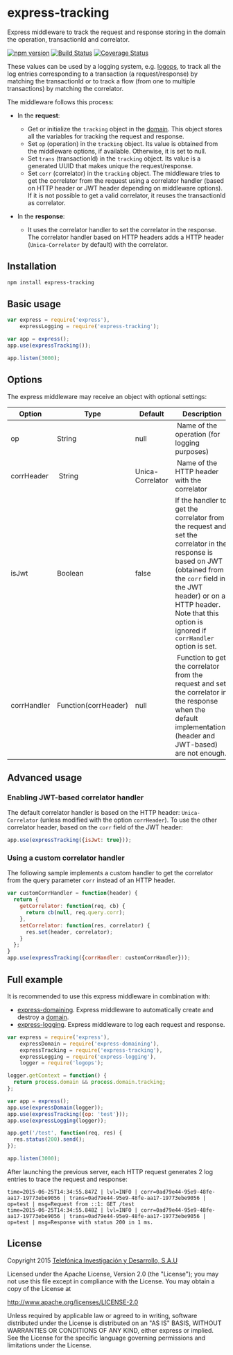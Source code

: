 # express-tracking

Express middleware to track the request and response storing in the domain the operation, transactionId and
correlator.

[![npm version](https://badge.fury.io/js/express-tracking.svg)](http://badge.fury.io/js/express-tracking)
[![Build Status](https://travis-ci.org/telefonica/node-express-tracking.svg)](https://travis-ci.org/telefonica/node-express-tracking)
[![Coverage Status](https://img.shields.io/coveralls/telefonica/node-express-tracking.svg)](https://coveralls.io/r/telefonica/node-express-tracking)

These values can be used by a logging system, e.g. [logops](https://github.com/telefonicaid/logops), to track all the log entries corresponding to a transaction (a request/response) by matching the transactionId or to track a flow (from one to multiple transactions) by matching the correlator.

The middleware follows this process:

* In the **request**:
  * Get or initialize the `tracking` object in the [domain](https://nodejs.org/api/domain.html). This object stores all the variables for tracking the request and response.
  * Set `op` (operation) in the `tracking` object. Its value is obtained from the middleware options, if available. Otherwise, it is set to null.
  * Set `trans` (transactionId) in the `tracking` object. Its value is a generated UUID that makes unique the request/response.
  * Set `corr` (correlator) in the `tracking` object. The middleware tries to get the correlator from the request using a correlator handler (based on HTTP header or JWT header depending on middleware options). If it is not possible to get a valid correlator, it reuses the transactionId as correlator.

* In the **response**:
   * It uses the correlator handler to set the correlator in the response. The correlator handler based on HTTP headers adds a HTTP header (`Unica-Correlator` by default) with the correlator.

## Installation

```bash
npm install express-tracking
```

## Basic usage

```js
var express = require('express'),
    expressLogging = require('express-tracking');

var app = express();
app.use(expressTracking());

app.listen(3000);
```

## Options

The express middleware may receive an object with optional settings:

| Option | Type | Default | Description |
|--------|------|---------|-------------|
| op | String | null | Name of the operation (for logging purposes) |
| corrHeader | String | Unica-Correlator | Name of the HTTP header with the correlator |
| isJwt | Boolean | false | If the handler to get the correlator from the request and set the correlator in the response is based on JWT (obtained from the `corr` field in the JWT header) or on a HTTP header. Note that this option is ignored if `corrHandler` option is set. |
| corrHandler | Function(corrHeader) | null | Function to get the correlator from the request and set the correlator in the response when the default implementations (header and JWT-based) are not enough. |

## Advanced usage

### Enabling JWT-based correlator handler

The default correlator handler is based on the HTTP header: `Unica-Correlator` (unless modified with the option `corrHeader`). To use the other correlator header, based on the `corr` field of the JWT header:

```js
app.use(expressTracking({isJwt: true}));
```

### Using a custom correlator handler

The following sample implements a custom handler to get the correlator from the query parameter `corr` instead of an HTTP header.

```js
var customCorrHandler = function(header) {
  return {
    getCorrelator: function(req, cb) {
      return cb(null, req.query.corr);
    },
    setCorrelator: function(res, correlator) {
      res.set(header, correlator);
    }
  };
}
app.use(expressTracking({corrHandler: customCorrHandler}));
```

## Full example

It is recommended to use this express middleware in combination with:

* [express-domaining](https://github.com/telefonica/node-express-domaining). Express middleware to automatically create and destroy a [domain](https://nodejs.org/api/domain.html).
* [express-logging](https://github.com/telefonica/node-express-logging). Express middleware to log each request and response.

```js
var express = require('express'),
    expressDomain = require('express-domaining'),
    expressTracking = require('express-tracking'),
    expressLogging = require('express-logging'),
    logger = require('logops');

logger.getContext = function() {
  return process.domain && process.domain.tracking;
};

var app = express();
app.use(expressDomain(logger));
app.use(expressTracking({op: 'test'}));
app.use(expressLogging(logger));

app.get('/test', function(req, res) {
  res.status(200).send();
});

app.listen(3000);
```

After launching the previous server, each HTTP request generates 2 log entries to trace the request and response:

```
time=2015-06-25T14:34:55.847Z | lvl=INFO | corr=0ad79e44-95e9-48fe-aa17-19773ebe9056 | trans=0ad79e44-95e9-48fe-aa17-19773ebe9056 | op=test | msg=Request from ::1: GET /test
time=2015-06-25T14:34:55.848Z | lvl=INFO | corr=0ad79e44-95e9-48fe-aa17-19773ebe9056 | trans=0ad79e44-95e9-48fe-aa17-19773ebe9056 | op=test | msg=Response with status 200 in 1 ms.
```

## License

Copyright 2015 [Telefónica Investigación y Desarrollo, S.A.U](http://www.tid.es)

Licensed under the Apache License, Version 2.0 (the "License"); you may not use this file except in compliance with the License. You may obtain a copy of the License at

http://www.apache.org/licenses/LICENSE-2.0

Unless required by applicable law or agreed to in writing, software distributed under the License is distributed on an "AS IS" BASIS, WITHOUT WARRANTIES OR CONDITIONS OF ANY KIND, either express or implied. See the License for the specific language governing permissions and limitations under the License.
